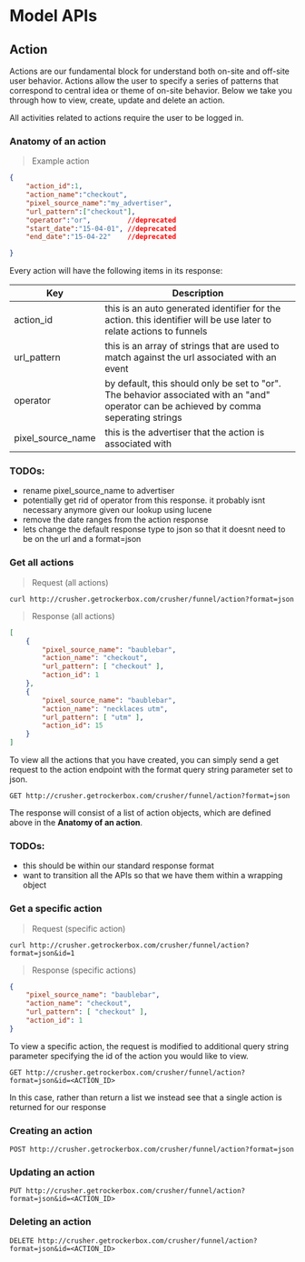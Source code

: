 # Model APIs

## Action

Actions are our fundamental block for understand both on-site and off-site user behavior. 
Actions allow the user to specify a series of patterns that correspond to central idea or theme of on-site behavior. 
Below we take you through how to view, create, update and delete an action.

All activities related to actions require the user to be logged in.

### Anatomy of an action

> Example action

```json
{
    "action_id":1,
    "action_name":"checkout",
    "pixel_source_name":"my_advertiser",
    "url_pattern":["checkout"],
    "operator":"or",         //deprecated
    "start_date":"15-04-01", //deprecated
    "end_date":"15-04-22"    //deprecated

}
```

Every action will have the following items in its response:

Key | Description
--- | -----------
action_id | this is an auto generated identifier for the action. this identifier will be use later to relate actions to funnels
url_pattern | this is an array of strings that are used to match against the url associated with an event
operator | by default, this should only be set to "or". The behavior associated with an "and" operator can be achieved by comma seperating strings
pixel_source_name | this is the advertiser that the action is associated with

### TODOs: 

- rename pixel_source_name to advertiser
- potentially get rid of operator from this response. it probably isnt necessary anymore given our lookup using lucene
- remove the date ranges from the action response
- lets change the default response type to json so that it doesnt need to be on the url and a format=json



### Get all actions

> Request (all actions)

```shell
curl http://crusher.getrockerbox.com/crusher/funnel/action?format=json
```

> Response (all actions)

```json
[
    {
        "pixel_source_name": "baublebar",
        "action_name": "checkout",
        "url_pattern": [ "checkout" ],
        "action_id": 1
    },
    {
        "pixel_source_name": "baublebar",
        "action_name": "necklaces utm",
        "url_pattern": [ "utm" ],
        "action_id": 15
    }
]
```

To view all the actions that you have created, you can simply send a get request to the action endpoint with the format query string parameter set to json.

`GET http://crusher.getrockerbox.com/crusher/funnel/action?format=json`

The response will consist of a list of action objects, which are defined above in the **Anatomy of an action**.

### TODOs: 

- this should be within our standard response format
- want to transition all the APIs so that we have them within a wrapping object


### Get a specific action

> Request (specific action)

```shell
curl http://crusher.getrockerbox.com/crusher/funnel/action?format=json&id=1
```

> Response (specific actions)

```json
{
    "pixel_source_name": "baublebar",
    "action_name": "checkout",
    "url_pattern": [ "checkout" ],
    "action_id": 1
}
```

To view a specific action, the request is modified to additional query string parameter specifying the id of the action you would like to view.

`GET http://crusher.getrockerbox.com/crusher/funnel/action?format=json&id=<ACTION_ID>`

In this case, rather than return a list we instead see that a single action is returned for our response

### Creating an action

`POST http://crusher.getrockerbox.com/crusher/funnel/action?format=json`

### Updating an action

`PUT http://crusher.getrockerbox.com/crusher/funnel/action?format=json&id=<ACTION_ID>`

### Deleting an action

`DELETE http://crusher.getrockerbox.com/crusher/funnel/action?format=json&id=<ACTION_ID>`

